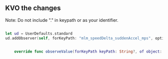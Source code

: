 





## KVO the changes

Note: Do not include "." in keypath or as your identifier.

```swift

let ud = UserDefaults.standard
ud.addObserver(self, forKeyPath: "mlm_speedDelta_suddenAccel_mps", options: [.new, .initial, .old, .prior], context: &_context)

```

```swift

    override func observeValue(forKeyPath keyPath: String?, of object: Any?, change: [NSKeyValueChangeKey : Any]?, context: UnsafeMutableRawPointer?) {

```
